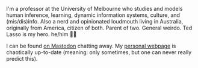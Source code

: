 I'm a professor at the University of Melbourne who studies and models human inference, learning, dynamic information systems, culture, and (mis/dis)info. Also a nerd and opinionated loudmouth living in Australia, originally from America, citizen of both. Parent of two. General weirdo. Ted Lasso is my hero. he/him 🏳️‍⚧️

I can be found <a rel="me" href="https://aus.social/@AndyPerfors">on Mastodon</a> chatting away. My [personal webpage](https://perfors.net/) is chaotically up-to-date (meaning: only sometimes, but one can never really predict this).
